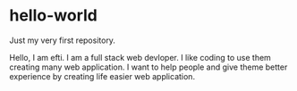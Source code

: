 # hello-world
Just my very first repository.

Hello,
I am efti. I am a full stack web devloper. I like coding to use them creating many web application. I want to help people and give theme better experience by creating life easier web application.
